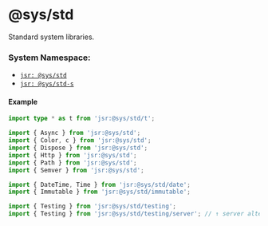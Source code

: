 # @sys/std
Standard system libraries.  

### System Namespace:

- [`jsr: @sys/std`](https://jsr.io/@sys/std)
- [`jsr: @sys/std-s`](https://jsr.io/@sys/std-s)


#### Example

```ts
import type * as t from 'jsr:@sys/std/t';

import { Async } from 'jsr:@sys/std';
import { Color, c } from 'jsr:@sys/std';
import { Dispose } from 'jsr:@sys/std';
import { Http } from 'jsr:@sys/std';
import { Path } from 'jsr:@sys/std';
import { Semver } from 'jsr:@sys/std';

import { DateTime, Time } from 'jsr:@sys/std/date';
import { Immutable } from 'jsr:@sys/std/immutable';

import { Testing } from 'jsr:@sys/std/testing';
import { Testing } from 'jsr:@sys/std/testing/server'; // ↑ server alternative.
```
